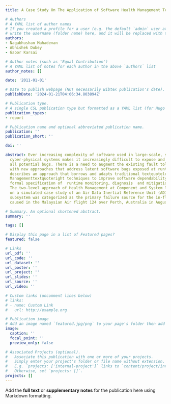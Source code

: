 ```yaml
---
title: A Case Study On The Application of Software Health Management Techniques

# Authors
# A YAML list of author names
# If you created a profile for a user (e.g. the default `admin` user at `content/authors/admin/`), 
# write the username (folder name) here, and it will be replaced with their full name and linked to their profile.
authors:
- Nagabhushan Mahadevan
- Abhishek Dubey
- Gabor Karsai

# Author notes (such as 'Equal Contribution')
# A YAML list of notes for each author in the above `authors` list
author_notes: []

date: '2011-01-01'

# Date to publish webpage (NOT necessarily Bibtex publication's date).
publishDate: '2024-01-21T04:06:34.803894Z'

# Publication type.
# A single CSL publication type but formatted as a YAML list (for Hugo requirements).
publication_types:
- report

# Publication name and optional abbreviated publication name.
publication: ''
publication_short: ''

doi: ''

abstract: Ever increasing complexity of software used in large-scale, safety critical
  cyber-physical systems makes it increasingly difficult to expose and thence correct
  all potential bugs. There is a need to augment the existing fault tolerance methodologies
  with new approaches that address latent software bugs exposed at runtime. This paper
  describes an approach that borrows and adapts traditional textquoteleftSystems Health
  Managementtextquoteright techniques to improve software dependability through simple
  formal specification of  runtime monitoring, diagnosis  and mitigation strategies.
  The two-level approach of Health Management at Component and System level  is demonstrated
  on a simulated case study of an Air Data Inertial Reference Unit (ADIRU).  That
  subsystem was categorized as the primary failure source for the in-flight upset
  caused in the Malaysian Air flight 124 over Perth, Australia in August 2005.

# Summary. An optional shortened abstract.
summary: ''

tags: []

# Display this page in a list of Featured pages?
featured: false

# Links
url_pdf: ''
url_code: ''
url_dataset: ''
url_poster: ''
url_project: ''
url_slides: ''
url_source: ''
url_video: ''

# Custom links (uncomment lines below)
# links:
# - name: Custom Link
#   url: http://example.org

# Publication image
# Add an image named `featured.jpg/png` to your page's folder then add a caption below.
image:
  caption: ''
  focal_point: ''
  preview_only: false

# Associated Projects (optional).
#   Associate this publication with one or more of your projects.
#   Simply enter your project's folder or file name without extension.
#   E.g. `projects: ['internal-project']` links to `content/project/internal-project/index.md`.
#   Otherwise, set `projects: []`.
projects: []
---
```


Add the **full text** or **supplementary notes** for the publication here using Markdown formatting.
